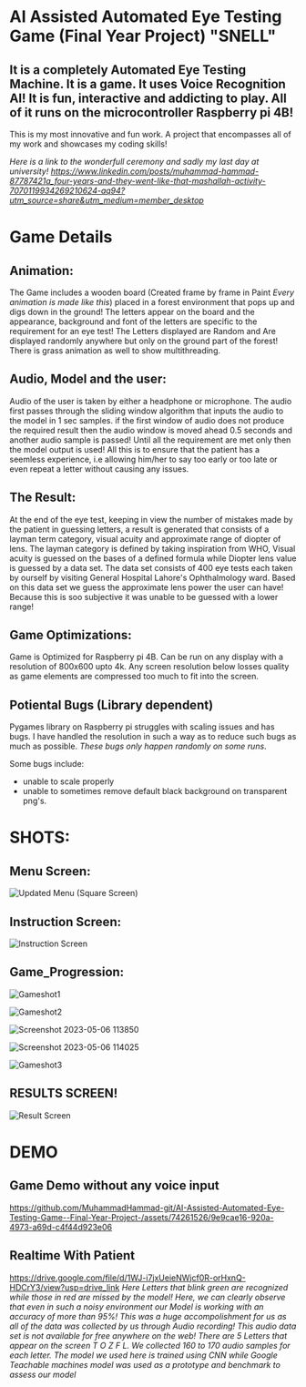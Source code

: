 # AI Assisted Automated Eye Testing Game (Final Year Project) "SNELL"
## It is a completely Automated Eye Testing Machine. It is a game. It uses Voice Recognition AI! It is fun, interactive and addicting to play. All of it runs on the microcontroller Raspberry pi 4B!
This is my most innovative and fun work. A project that encompasses all of my work and showcases my coding skills!

*Here is a link to the wonderfull ceremony and sadly my last day at university!
https://www.linkedin.com/posts/muhammad-hammad-87787421a_four-years-and-they-went-like-that-mashallah-activity-7070119934269210624-aq94?utm_source=share&utm_medium=member_desktop*

# Game Details
## Animation:
The Game includes a wooden board (Created frame by frame in Paint *Every animation is made like this*) placed in a forest environment that pops up and digs down in the ground! The letters appear on the board and the appearance, background and font of the letters are specific to the requirement for an eye test! The Letters displayed are Random and Are displayed randomly anywhere but only on the ground part of the forest!
There is grass animation as well to show multithreading.
## Audio, Model and the user:
Audio of the user is taken by either a headphone or microphone. The audio first passes through the sliding window algorithm that inputs the audio to the model in 1 sec samples. if the first window of audio does not produce the required result then the audio window is moved ahead 0.5 seconds and another audio sample is passed! Until all the requirement are met only then the model output is used! All this is to ensure that the patient has a seemless experience, i.e allowing him/her to say too early or too late or even repeat a letter without causing any issues.
## The Result:
At the end of the eye test, keeping in view the number of mistakes made by the patient in guessing letters, a result is generated that consists of a layman term category, visual acuity and approximate range of diopter of lens. The layman category is defined by taking inspiration from WHO, Visual acuity is guessed on the bases of a defined formula while Diopter lens value is guessed by a data set. The data set consists of 400 eye tests each taken by ourself by visiting General Hospital Lahore's Ophthalmology ward. Based on this data set we guess the approximate lens power the user can have! Because this is soo subjective it was unable to be guessed with a lower range!
## Game Optimizations:
Game is Optimized for Raspberry pi 4B. Can be run on any display with a resolution of 800x600 upto 4k. Any screen resolution below losses quality as game elements are compressed too much to fit into the screen. 
## Potiental Bugs (Library dependent)
Pygames library on Raspberry pi struggles with scaling issues and has bugs. I have handled the resolution in such a way as to reduce such bugs as much as possible. _These bugs only happen randomly on some runs_.

Some bugs include:
- unable to scale properly
- unable to sometimes remove default black background on transparent png's.

# SHOTS:

## Menu Screen:
![Updated Menu (Square Screen)](https://github.com/MuhammadHammad-git/AI-Assisted-Automated-Eye-Testing-Game--Final-Year-Project-/assets/74261526/cf8c9b5e-57ef-44d0-86c4-0b0290cc9ff5)
## Instruction Screen:
![Instruction Screen](https://github.com/MuhammadHammad-git/AI-Assisted-Automated-Eye-Testing-Game--Final-Year-Project-/assets/74261526/2528545c-5295-45e9-80b4-2b4e356642b6)

## Game_Progression:

![Gameshot1](https://github.com/MuhammadHammad-git/AI-Assisted-Automated-Eye-Testing-Game--Final-Year-Project-/assets/74261526/22350745-79e9-4a34-8587-99b22e9b39d1)

![Gameshot2](https://github.com/MuhammadHammad-git/AI-Assisted-Automated-Eye-Testing-Game--Final-Year-Project-/assets/74261526/3a5f3f44-8628-40c1-baee-06f380243c24)

![Screenshot 2023-05-06 113850](https://github.com/MuhammadHammad-git/AI-Assisted-Automated-Eye-Testing-Game--Final-Year-Project-/assets/74261526/8d144d37-1a4f-4e9d-a4aa-4cf887dadcce)

![Screenshot 2023-05-06 114025](https://github.com/MuhammadHammad-git/AI-Assisted-Automated-Eye-Testing-Game--Final-Year-Project-/assets/74261526/72f8cf69-1978-4795-9335-9621a9551929)

![Gameshot3](https://github.com/MuhammadHammad-git/AI-Assisted-Automated-Eye-Testing-Game--Final-Year-Project-/assets/74261526/e133b332-1bb9-4d3f-9b0f-505ecde0d827)

## RESULTS SCREEN!
![Result Screen](https://github.com/MuhammadHammad-git/AI-Assisted-Automated-Eye-Testing-Game--Final-Year-Project-/assets/74261526/7973c7bc-d5e9-4bd4-9594-f496e00fade3)


# DEMO

## Game Demo without any voice input
https://github.com/MuhammadHammad-git/AI-Assisted-Automated-Eye-Testing-Game--Final-Year-Project-/assets/74261526/9e9cae16-920a-4973-a69d-c4f44d923e06

## Realtime With Patient
https://drive.google.com/file/d/1WJ-i7jxUeieNWjcf0R-orHxnQ-HDCrY3/view?usp=drive_link
*Here Letters that blink green are recognized while those in red are missed by the model!
Here, we can clearly observe that even in such a noisy environment our Model is working with an accuracy of more than 95%!
This was a huge accompolishment for us as all of the data was collected by us through Audio recording! This audio data set is not available for free anywhere on the web!
There are 5 Letters that appear on the screen T O Z F L. We collected 160 to 170 audio samples for each letter.
The model we used here is trained using CNN while Google Teachable machines model was used as a prototype and benchmark to assess our model*
